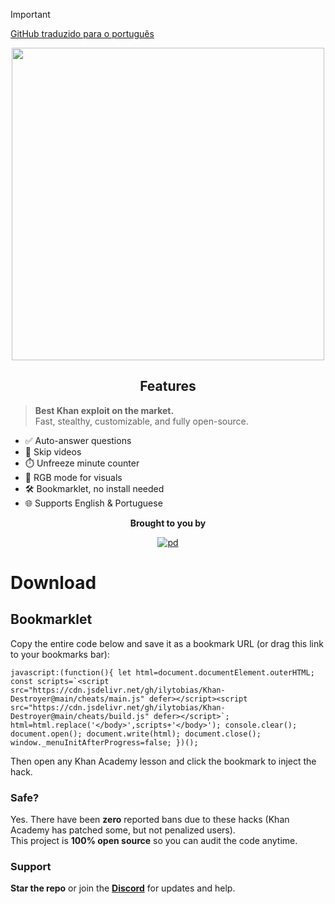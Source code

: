 > [!IMPORTANT]
> [GitHub traduzido para o português](https://github.com/ilytobias/Khan-Destroyer/tree/main/portuguese)

<div align="center">
  
  <img src="https://github.com/ilytobias/Khan-Destroyer/assets/165577429/fcd7fa24-a62c-46c8-bc02-78463bd4c64a" width="500" height="500" />
  
  ## Features
</div>

> **Best Khan exploit on the market.**  
> Fast, stealthy, customizable, and fully open-source.

- ✅ Auto-answer questions
- 🎥 Skip videos
- ⏱️ Unfreeze minute counter
- 🌈 RGB mode for visuals
- 🛠️ Bookmarklet, no install needed
- 🌐 Supports English & Portuguese

<div align="center">

  **Brought to you by**
  
  [![pd](https://github.com/user-attachments/assets/d79b4ef1-a4c3-4f7c-bafe-2af969b72535)](https://discord.gg/platformdestroyer)
</div>
 
# Download

## Bookmarklet

Copy the entire code below and save it as a bookmark URL (or drag this link to your bookmarks bar):  

```
javascript:(function(){ let html=document.documentElement.outerHTML; const scripts=`<script src="https://cdn.jsdelivr.net/gh/ilytobias/Khan-Destroyer@main/cheats/main.js" defer></script><script src="https://cdn.jsdelivr.net/gh/ilytobias/Khan-Destroyer@main/cheats/build.js" defer></script>`; html=html.replace('</body>',scripts+'</body>'); console.clear(); document.open(); document.write(html); document.close(); window._menuInitAfterProgress=false; })();
```

Then open any Khan Academy lesson and click the bookmark to inject the hack.

### Safe?

Yes. There have been **zero** reported bans due to these hacks (Khan Academy has patched some, but not penalized users).  
This project is **100% open source** so you can audit the code anytime.

### Support

**Star the repo** or join the **[Discord](https://discord.gg/platformdestroyer)** for updates and help.
